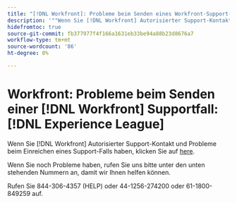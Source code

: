 ```yaml
---
title: "[!DNL Workfront]: Probleme beim Senden eines Workfront-Support-Falles auf der Experience League"
description: '""Wenn Sie [!DNL Workfront] Autorisierter Support-Kontakt und Probleme beim Einreichen eines Support-Falls haben, rufen Sie uns bitte unter den unten stehenden Nummern an, damit wir Ihnen helfen können."'
hidefromtoc: true
source-git-commit: fb377977f4f166a1631eb33be94a88b23d8676a7
workflow-type: tm+mt
source-wordcount: '86'
ht-degree: 0%

---
```



# Workfront: Probleme beim Senden einer [!DNL Workfront] Supportfall: [!DNL Experience League]

Wenn Sie [!DNL Workfront] Autorisierter Support-Kontakt und Probleme beim Einreichen eines Support-Falls haben, klicken Sie auf [here](https://workfrontpartners.force.com/one/s/).

Wenn Sie noch Probleme haben, rufen Sie uns bitte unter den unten stehenden Nummern an, damit wir Ihnen helfen können.

Rufen Sie 844-306-4357 (HELP) oder 44-1256-274200 oder 61-1800-849259 auf.
